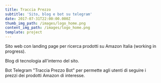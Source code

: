 ```yaml
---
title: Traccia Prezzo
subtitle: 'Sito, blog e bot su telegram'
date: 2017-07-31T22:00:00.000Z
thumb_img_path: /images/logo_home.png
content_img_path: /images/logo_home.png
template: project
---
```

Sito web con landing page per ricerca prodotti su Amazon Italia (working in progress).

Blog di tecnologia all'interno del sito.

Bot Telegram "Traccia Prezzo Bot" per permette agli utenti di seguire i prezzi dei prodotti Amazon di interesse.
